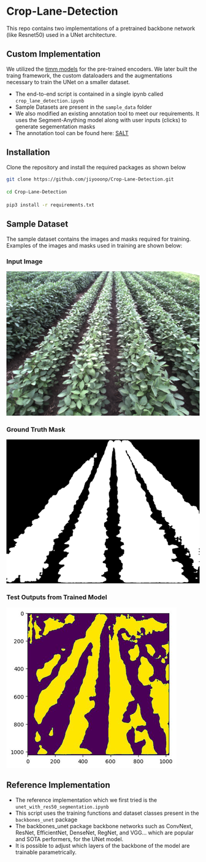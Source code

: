# Crop-Lane-Detection

This repo contains two implementations of a pretrained backbone network (like Resnet50)
used in a UNet architecture.

## Custom Implementation

We utilized the [timm models](https://pypi.org/project/timm/) for the pre-trained encoders. We later built
the traing framework, the custom dataloaders and the augmentations necessary to train the
UNet on a smaller dataset.

- The end-to-end script is contained in a single ipynb called ```crop_lane_detection.ipynb```
- Sample Datasets are present in the ```sample_data``` folder
- We also modified an existing annotation tool to meet our requirements. It uses the
  Segment-Anything model along with user inputs (clicks) to generate segementation masks
- The annotation tool can be found here: [SALT](https://github.com/sushanthj/salt)

## Installation

Clone the repository and install the required packages as shown below

```bash
git clone https://github.com/jiyooonp/Crop-Lane-Detection.git

cd Crop-Lane-Detection

pip3 install -r requirements.txt
```

## Sample Dataset

The sample dataset contains the images and masks required for training. Examples of the images
and masks used in training are shown below:

### Input Image
![](https://github.com/jiyooonp/Crop-Lane-Detection/blob/main/sample_dataset/images/frame000000.png)

### Ground Truth Mask
![](./sample_dataset/masks/frame000000_mask.png)

### Test Outputs from Trained Model

![](./sample_dataset/unet_output.jpeg)

## Reference Implementation

- The reference implementation which we first tried is the ```unet_with_res50_segmentation.ipynb```
- This script uses the training functions and dataset classes present in the ```backbones_unet```
  package
- The backbones_unet package backbone networks such as ConvNext, ResNet, EfficientNet, DenseNet, RegNet, and
  VGG... which are popular and SOTA performers, for the UNet model.
- It is possible to adjust which layers of the backbone of the model are trainable parametrically.